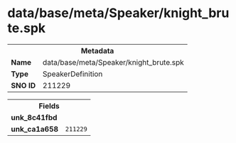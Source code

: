 <h1>data/base/meta/Speaker/knight_brute.spk</h1><table><tr><th colspan="100%">Metadata</th></tr><tr><td><b>Name</b></td><td>data/base/meta/Speaker/knight_brute.spk</td></tr><tr><td><b>Type</b></td><td>SpeakerDefinition</td></tr><tr><td><b>SNO ID</b></td><td>211229</td></tr></table>

<table><tr><th colspan="100%">Fields</th></tr><tr><td><b>unk_8c41fbd</b></td><td></td></tr><tr><td><b>unk_ca1a658</b></td><td><code>211229</code></td></tr></table>


